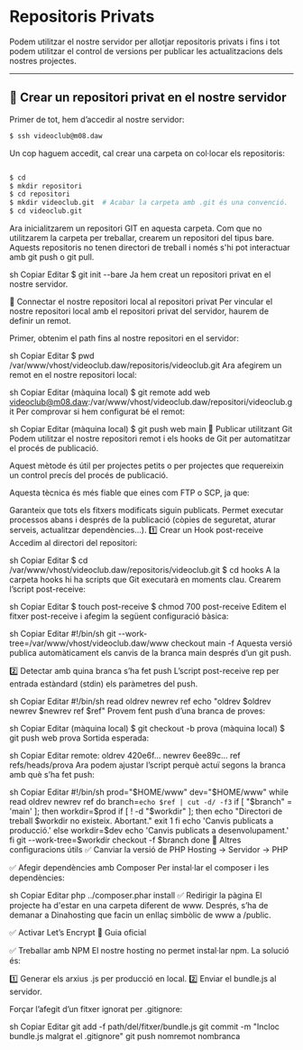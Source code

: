 # Repositoris Privats  

Podem utilitzar el nostre servidor per allotjar repositoris privats i fins i tot podem utilitzar el control de versions per publicar les actualitzacions dels nostres projectes.  

---

## 🔹 Crear un repositori privat en el nostre servidor  

Primer de tot, hem d’accedir al nostre servidor:  

```sh
$ ssh videoclub@m08.daw
```
Un cop haguem accedit, cal crear una carpeta on col·locar els repositoris:

```sh

$ cd
$ mkdir repositori
$ cd repositori
$ mkdir videoclub.git  # Acabar la carpeta amb .git és una convenció.
$ cd videoclub.git
```
Ara inicialitzarem un repositori GIT en aquesta carpeta. Com que no utilitzarem la carpeta per treballar, crearem un repositori del tipus bare. Aquests repositoris no tenen directori de treball i només s'hi pot interactuar amb git push o git pull.

sh
Copiar
Editar
$ git init --bare
Ja hem creat un repositori privat en el nostre servidor.

🔹 Connectar el nostre repositori local al repositori privat
Per vincular el nostre repositori local amb el repositori privat del servidor, haurem de definir un remot.

Primer, obtenim el path fins al nostre repositori en el servidor:

sh
Copiar
Editar
$ pwd
/var/www/vhost/videoclub.daw/repositoris/videoclub.git
Ara afegirem un remot en el nostre repositori local:

sh
Copiar
Editar
(màquina local) $ git remote add web videoclub@m08.daw:/var/www/vhost/videoclub.daw/repositori/videoclub.git
Per comprovar si hem configurat bé el remot:

sh
Copiar
Editar
(màquina local) $ git push web main
🔹 Publicar utilitzant Git
Podem utilitzar el nostre repositori remot i els hooks de Git per automatitzar el procés de publicació.

Aquest mètode és útil per projectes petits o per projectes que requereixin un control precís del procés de publicació.

Aquesta tècnica és més fiable que eines com FTP o SCP, ja que:

Garanteix que tots els fitxers modificats siguin publicats.
Permet executar processos abans i després de la publicació (còpies de seguretat, aturar serveis, actualitzar dependències...).
1️⃣ Crear un Hook post-receive
Accedim al directori del repositori:

sh
Copiar
Editar
$ cd /var/www/vhost/videoclub.daw/repositoris/videoclub.git
$ cd hooks
A la carpeta hooks hi ha scripts que Git executarà en moments clau. Crearem l’script post-receive:

sh
Copiar
Editar
$ touch post-receive
$ chmod 700 post-receive
Editem el fitxer post-receive i afegim la següent configuració bàsica:

sh
Copiar
Editar
#!/bin/sh
git --work-tree=/var/www/vhost/videoclub.daw/www checkout main -f
Aquesta versió publica automàticament els canvis de la branca main després d’un git push.

2️⃣ Detectar amb quina branca s’ha fet push
L’script post-receive rep per entrada estàndard (stdin) els paràmetres del push.

sh
Copiar
Editar
#!/bin/sh
read oldrev newrev ref
echo "oldrev $oldrev newrev $newrev ref $ref"
Provem fent push d’una branca de proves:

sh
Copiar
Editar
(màquina local) $ git checkout -b prova
(màquina local) $ git push web prova
Sortida esperada:

sh
Copiar
Editar
remote: oldrev 420e6f... newrev 6ee89c... ref refs/heads/prova
Ara podem ajustar l’script perquè actuï segons la branca amb què s’ha fet push:

sh
Copiar
Editar
#!/bin/sh
prod="$HOME/www"
dev="$HOME/www"
while read oldrev newrev ref
do
  branch=`echo $ref | cut -d/ -f3`
  if [ "$branch" = 'main' ]; then
    workdir=$prod
    if [ ! -d "$workdir" ]; then
       echo "Directori de treball $workdir no existeix. Abortant."
       exit 1
    fi
    echo 'Canvis publicats a producció.'
  else
    workdir=$dev
    echo 'Canvis publicats a desenvolupament.'
  fi
   git --work-tree=$workdir checkout -f $branch
done
🔹 Altres configuracions útils
✅ Canviar la versió de PHP
Hosting → Servidor → PHP

✅ Afegir dependències amb Composer
Per instal·lar el composer i les dependències:

sh
Copiar
Editar
php ../composer.phar install
✅ Redirigir la pàgina
El projecte ha d'estar en una carpeta diferent de www. Després, s’ha de demanar a Dinahosting que facin un enllaç simbòlic de www a <nomcarpeta>/public.

✅ Activar Let’s Encrypt
🔗 Guia oficial

✅ Treballar amb NPM
El nostre hosting no permet instal·lar npm. La solució és:

1️⃣ Generar els arxius .js per producció en local.
2️⃣ Enviar el bundle.js al servidor.

Forçar l’afegit d’un fitxer ignorat per .gitignore:

sh
Copiar
Editar
git add -f path/del/fitxer/bundle.js
git commit -m "Incloc bundle.js malgrat el .gitignore"
git push nomremot nombranca
